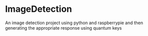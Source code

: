 # ImageDetection
An image detection project using python and raspberrypie and then generating the appropriate response using quantum keys 
